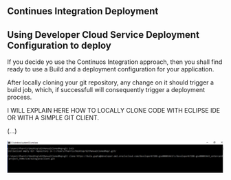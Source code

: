 ## Continues Integration Deployment ##


## Using Developer Cloud Service Deployment Configuration to deploy ##

If you decide yo use the Continuos Integration approach, then you shall find ready to use a Build and a deployment configuration for your application.

After locally cloning your git repository, any change on it should trigger a build job, which, if successfull will consequently trigger a deployment process.

I WILL EXPLAIN HERE HOW TO LOCALLY CLONE CODE WITH ECLIPSE IDE OR WITH A SIMPLE GIT CLIENT.

(...)

![alt text](gitManual01.png)
